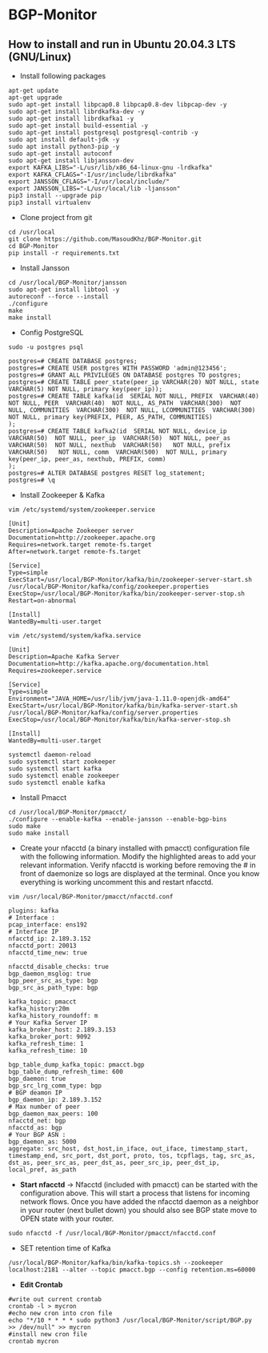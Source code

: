 # BGP-Monitor

## How to install and run in Ubuntu 20.04.3 LTS (GNU/Linux)
* Install following packages
``` 
apt-get update
apt-get upgrade
sudo apt-get install libpcap0.8 libpcap0.8-dev libpcap-dev -y
sudo apt-get install librdkafka-dev -y
sudo apt-get install librdkafka1 -y
sudo apt-get install build-essential -y
sudo apt-get install postgresql postgresql-contrib -y
sudo apt install default-jdk -y
sudo apt install python3-pip -y
sudo apt-get install autoconf
sudo apt-get install libjansson-dev
export KAFKA_LIBS="-L/usr/lib/x86_64-linux-gnu -lrdkafka"
export KAFKA_CFLAGS="-I/usr/include/librdkafka"
export JANSSON_CFLAGS="-I/usr/local/include/"
export JANSSON_LIBS="-L/usr/local/lib -ljansson"
pip3 install --upgrade pip
pip3 install virtualenv
```

* Clone project from git
```
cd /usr/local
git clone https://github.com/MasoudKhz/BGP-Monitor.git
cd BGP-Monitor
pip install -r requirements.txt
```

* Install Jansson 
```
cd /usr/local/BGP-Monitor/jansson
sudo apt-get install libtool -y
autoreconf --force --install
./configure
make
make install
```

* Config PostgreSQL
```
sudo -u postgres psql

postgres=# CREATE DATABASE postgres;
postgres=# CREATE USER postgres WITH PASSWORD 'admin@123456';
postgres=# GRANT ALL PRIVILEGES ON DATABASE postgres TO postgres;
postgres=# CREATE TABLE peer_state(peer_ip VARCHAR(20) NOT NULL, state VARCHAR(5) NOT NULL, primary key(peer_ip));
postgres=# CREATE TABLE kafka(id  SERIAL NOT NULL, PREFIX  VARCHAR(40) NOT NULL, PEER  VARCHAR(40)  NOT NULL, AS_PATH  VARCHAR(300)  NOT NULL, COMMUNITIES  VARCHAR(300)  NOT NULL, LCOMMUNITIES  VARCHAR(300)  NOT NULL, primary key(PREFIX, PEER, AS_PATH, COMMUNITIES)
);
postgres=# CREATE TABLE kafka2(id  SERIAL NOT NULL, device_ip  VARCHAR(50)  NOT NULL, peer_ip  VARCHAR(50)  NOT NULL, peer_as  VARCHAR(50)  NOT NULL, nexthub  VARCHAR(50)   NOT NULL, prefix  VARCHAR(50)   NOT NULL, comm  VARCHAR(500)  NOT NULL, primary key(peer_ip, peer_as, nexthub, PREFIX, comm)
);
postgres=# ALTER DATABASE postgres RESET log_statement;
postgres=# \q
```

* Install Zookeeper & Kafka
```
vim /etc/systemd/system/zookeeper.service
```
```
[Unit]
Description=Apache Zookeeper server
Documentation=http://zookeeper.apache.org
Requires=network.target remote-fs.target
After=network.target remote-fs.target

[Service]
Type=simple
ExecStart=/usr/local/BGP-Monitor/kafka/bin/zookeeper-server-start.sh /usr/local/BGP-Monitor/kafka/config/zookeeper.properties
ExecStop=/usr/local/BGP-Monitor/kafka/bin/zookeeper-server-stop.sh
Restart=on-abnormal

[Install]
WantedBy=multi-user.target
```

```
vim /etc/systemd/system/kafka.service
```
```
[Unit]
Description=Apache Kafka Server
Documentation=http://kafka.apache.org/documentation.html
Requires=zookeeper.service

[Service]
Type=simple
Environment="JAVA_HOME=/usr/lib/jvm/java-1.11.0-openjdk-amd64"
ExecStart=/usr/local/BGP-Monitor/kafka/bin/kafka-server-start.sh /usr/local/BGP-Monitor/kafka/config/server.properties
ExecStop=/usr/local/BGP-Monitor/kafka/bin/kafka-server-stop.sh

[Install]
WantedBy=multi-user.target
```
```
systemctl daemon-reload
sudo systemctl start zookeeper
sudo systemctl start kafka
sudo systemctl enable zookeeper
sudo systemctl enable kafka
```

* Install Pmacct
```
cd /usr/local/BGP-Monitor/pmacct/
./configure --enable-kafka --enable-jansson --enable-bgp-bins
sudo make
sudo make install
```

* Create your nfacctd (a binary installed with pmacct) configuration file with the following information. Modify the highlighted areas to add your relevant information. Verify nfacctd is working before removing the # in front of daemonize so logs are displayed at the terminal. Once you know everything is working uncomment this and restart nfacctd.
```
vim /usr/local/BGP-Monitor/pmacct/nfacctd.conf
```
```
plugins: kafka
# Interface :
pcap_interface: ens192
# Interface IP
nfacctd_ip: 2.189.3.152
nfacctd_port: 20013
nfacctd_time_new: true

nfacctd_disable_checks: true
bgp_daemon_msglog: true
bgp_peer_src_as_type: bgp
bgp_src_as_path_type: bgp

kafka_topic: pmacct
kafka_history:20m
kafka_history_roundoff: m
# Your Kafka Server IP
kafka_broker_host: 2.189.3.153
kafka_broker_port: 9092
kafka_refresh_time: 1
kafka_refresh_time: 10

bgp_table_dump_kafka_topic: pmacct.bgp
bgp_table_dump_refresh_time: 600
bgp_daemon: true
bgp_src_lrg_comm_type: bgp
# BGP deamon IP
bgp_daemon_ip: 2.189.3.152
# Max number of peer
bgp_daemon_max_peers: 100
nfacctd_net: bgp
nfacctd_as: bgp
# Your BGP ASN :
bgp_daemon_as: 5000
aggregate: src_host, dst_host,in_iface, out_iface, timestamp_start, timestamp_end, src_port, dst_port, proto, tos, tcpflags, tag, src_as, dst_as, peer_src_as, peer_dst_as, peer_src_ip, peer_dst_ip, local_pref, as_path
```

* **Start nfacctd** -> 
Nfacctd (included with pmacct) can be started with the configuration above. This will start a process that listens for incoming network flows. Once you have added the nfacctd daemon as a neighbor in your router (next bullet down) you should also see BGP state move to OPEN state with your router.
```
sudo nfacctd -f /usr/local/BGP-Monitor/pmacct/nfacctd.conf
```
* SET retention time of Kafka
```
/usr/local/BGP-Monitor/kafka/bin/kafka-topics.sh --zookeeper localhost:2181 --alter --topic pmacct.bgp --config retention.ms=60000 
```
* **Edit Crontab**
```
#write out current crontab
crontab -l > mycron
#echo new cron into cron file
echo "*/10 * * * * sudo python3 /usr/local/BGP-Monitor/script/BGP.py >> /dev/null" >> mycron
#install new cron file
crontab mycron
```
